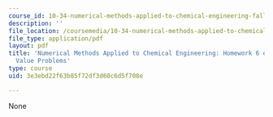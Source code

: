 ```yaml
---
course_id: 10-34-numerical-methods-applied-to-chemical-engineering-fall-2015
description: ''
file_location: /coursemedia/10-34-numerical-methods-applied-to-chemical-engineering-fall-2015/3e3ebd22f63b85f72df3d60c6d5f708e_MIT10_34F15_Homework6_v2.pdf
file_type: application/pdf
layout: pdf
title: 'Numerical Methods Applied to Chemical Engineering: Homework 6 on Boundary
  Value Problems'
type: course
uid: 3e3ebd22f63b85f72df3d60c6d5f708e

---
```

None